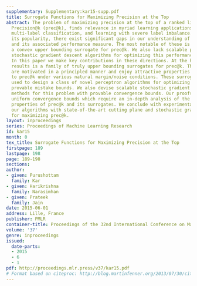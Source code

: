 ```yaml
---
supplementary: Supplementary:kar15-supp.pdf
title: Surrogate Functions for Maximizing Precision at the Top
abstract: The problem of maximizing precision at the top of a ranked list, often dubbed
  Precision@k (prec@k), finds relevance in myriad learning applications such as ranking,
  multi-label classification, and learning with severe label imbalance. However, despite
  its popularity, there exist significant gaps in our understanding of this problem
  and its associated performance measure. The most notable of these is the lack of
  a convex upper bounding surrogate for prec@k. We also lack scalable perceptron and
  stochastic gradient descent algorithms for optimizing this performance measure.
  In this paper we make key contributions in these directions. At the heart of our
  results is a family of truly upper bounding surrogates for prec@k. These surrogates
  are motivated in a principled manner and enjoy attractive properties such as consistency
  to prec@k under various natural margin/noise conditions. These surrogates are then
  used to design a class of novel perceptron algorithms for optimizing prec@k with
  provable mistake bounds. We also devise scalable stochastic gradient descent style
  methods for this problem with provable convergence bounds. Our proofs rely on novel
  uniform convergence bounds which require an in-depth analysis of the structural
  properties of prec@k and its surrogates. We conclude with experimental results comparing
  our algorithms with state-of-the-art cutting plane and stochastic gradient algorithms
  for maximizing prec@k.
layout: inproceedings
series: Proceedings of Machine Learning Research
id: kar15
month: 0
tex_title: Surrogate Functions for Maximizing Precision at the Top
firstpage: 189
lastpage: 198
page: 189-198
sections: 
author:
- given: Purushottam
  family: Kar
- given: Harikrishna
  family: Narasimhan
- given: Prateek
  family: Jain
date: 2015-06-01
address: Lille, France
publisher: PMLR
container-title: Proceedings of the 32nd International Conference on Machine Learning
volume: '37'
genre: inproceedings
issued:
  date-parts:
  - 2015
  - 6
  - 1
pdf: http://proceedings.mlr.press/v37/kar15.pdf
# Format based on citeproc: http://blog.martinfenner.org/2013/07/30/citeproc-yaml-for-bibliographies/
---
```


